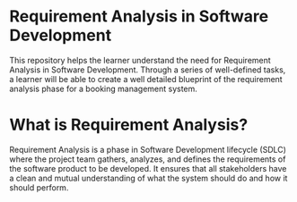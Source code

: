 # Requirement Analysis in Software Development


This repository helps the learner understand the need for Requirement Analysis in Software Development. Through a series of well-defined tasks, a learner will be able to create a well detailed blueprint of the requirement analysis phase for a booking management system.


# What is Requirement Analysis?

Requirement Analysis is a phase in Software Development lifecycle (SDLC) where the project team gathers, analyzes, and defines the requirements of the software product to be developed. It ensures that all stakeholders have a clean and mutual understanding of what the system should do and how it should perform.